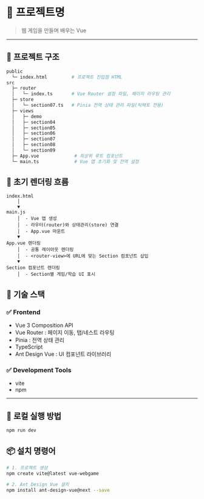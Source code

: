 # 📌 프로젝트명

> 웹 게임을 만들며 배우는 Vue
---

## 📂 프로젝트 구조

```bash
public
  └─ index.html         # 프로젝트 진입점 HTML
src
  ├─ router
  │   └─ index.ts       # Vue Router 설정 파일, 페이지 라우팅 관리
  ├─ store
  │   └─ section07.ts   # Pinia 전역 상태 관리 파일(틱택토 전용)
  ├─ views               
  │   ├─ demo      
  │   ├─ section04      
  │   ├─ section05       
  │   ├─ section06       
  │   ├─ section07       
  │   ├─ section08       
  │   └─ section09       
  ├─ App.vue             # 최상위 루트 컴포넌트
  └─ main.ts             # Vue 앱 초기화 및 전역 설정

```
## 📌 초기 렌더링 흐름
```
index.html
    │
    ▼
main.js
    │  - Vue 앱 생성
    │  - 라우터(router)와 상태관리(store) 연결
    │  - App.vue 마운트
    ▼
App.vue 렌더링
    │  - 공통 레이아웃 렌더링
    │  - <router-view>에 URL에 맞는 Section 컴포넌트 삽입
    ▼
Section 컴포넌트 렌더링
    │  - Section별 게임/학습 UI 표시
```

## 🚀 기술 스택

### ✅ Frontend
+ Vue 3 Composition API
+ Vue Router : 페이지 이동, 탭/네스트 라우팅
+ Pinia : 전역 상태 관리
+ TypeScript
+ Ant Design Vue : UI 컴포넌트 라이브러리

### ✅ Development Tools
+  vite
+ npm
---

## 🧩 로컬 실행 방법
```bash
npm run dev
```
## 📦 설치 명령어
```bash
# 1. 프로젝트 생성
npm create vite@latest vue-webgame

# 2. Ant Design Vue 설치
npm install ant-design-vue@next --save
```